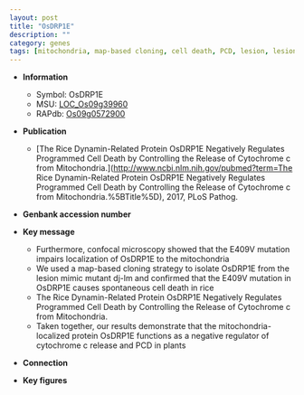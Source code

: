 ```yaml
---
layout: post
title: "OsDRP1E"
description: ""
category: genes
tags: [mitochondria, map-based cloning, cell death, PCD, lesion, lesion mimic]
---
```


* **Information**  
    + Symbol: OsDRP1E  
    + MSU: [LOC_Os09g39960](http://rice.plantbiology.msu.edu/cgi-bin/ORF_infopage.cgi?orf=LOC_Os09g39960)  
    + RAPdb: [Os09g0572900](http://rapdb.dna.affrc.go.jp/viewer/gbrowse_details/irgsp1?name=Os09g0572900)  

* **Publication**  
    + [The Rice Dynamin-Related Protein OsDRP1E Negatively Regulates Programmed Cell Death by Controlling the Release of Cytochrome c from Mitochondria.](http://www.ncbi.nlm.nih.gov/pubmed?term=The Rice Dynamin-Related Protein OsDRP1E Negatively Regulates Programmed Cell Death by Controlling the Release of Cytochrome c from Mitochondria.%5BTitle%5D), 2017, PLoS Pathog.

* **Genbank accession number**  

* **Key message**  
    + Furthermore, confocal microscopy showed that the E409V mutation impairs localization of OsDRP1E to the mitochondria
    + We used a map-based cloning strategy to isolate OsDRP1E from the lesion mimic mutant dj-lm and confirmed that the E409V mutation in OsDRP1E causes spontaneous cell death in rice
    + The Rice Dynamin-Related Protein OsDRP1E Negatively Regulates Programmed Cell Death by Controlling the Release of Cytochrome c from Mitochondria.
    + Taken together, our results demonstrate that the mitochondria-localized protein OsDRP1E functions as a negative regulator of cytochrome c release and PCD in plants

* **Connection**  

* **Key figures**  


